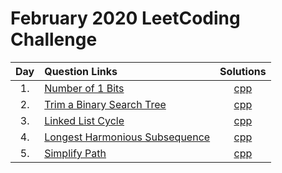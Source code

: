 # February 2020 LeetCoding Challenge

| Day | Question Links | Solutions |
| :-: | :------------- | :-------: |
| 1.  | [Number of 1 Bits](https://leetcode.com/explore/challenge/card/february-leetcoding-challenge-2021/584/week-1-february-1st-february-7th/3625/) | [cpp](./01.%20Number%20of%201%20Bits.cpp) |
| 2.  | [Trim a Binary Search Tree](https://leetcode.com/explore/challenge/card/february-leetcoding-challenge-2021/584/week-1-february-1st-february-7th/3626/) | [cpp](./02.%20Trim%20a%20Binary%20Search%20Tree.cpp) |
| 3.  | [Linked List Cycle](https://leetcode.com/explore/challenge/card/february-leetcoding-challenge-2021/584/week-1-february-1st-february-7th/3627/) | [cpp](./03.%20Linked%20List%20Cycle.cpp) |
| 4.  | [Longest Harmonious Subsequence](https://leetcode.com/explore/challenge/card/february-leetcoding-challenge-2021/584/week-1-february-1st-february-7th/3628/) | [cpp](./04.%20Longest%20Harmonious%20Subsequence.cpp) |
| 5.  | [Simplify Path](https://leetcode.com/explore/challenge/card/february-leetcoding-challenge-2021/584/week-1-february-1st-february-7th/3629/) | [cpp](./05.%20Simplify%20Path.cpp) |